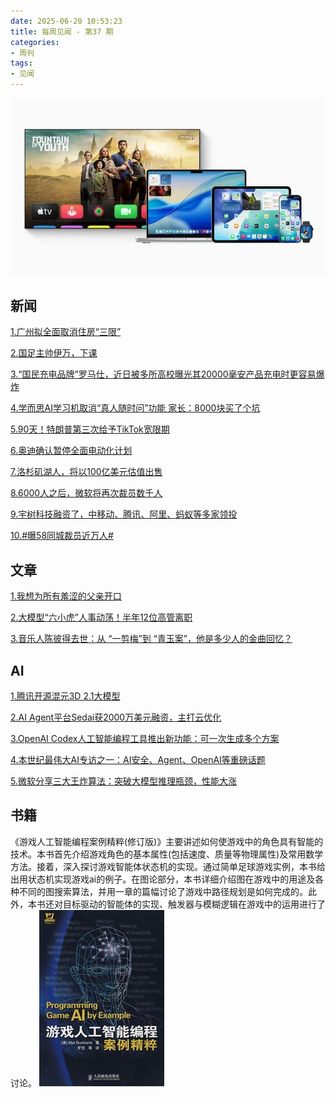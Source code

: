 ```yaml
---
date: 2025-06-20 10:53:23
title: 每周见闻 - 第37 期
categories:
- 周刊
tags:
- 见闻
---
```

![](/images/2025/20250620105323.jpg)

## 新闻
[1.广州拟全面取消住房“三限”](https://mp.weixin.qq.com/s/xj7OFSEEblYFpF3vGLLgJA)

[2.国足主帅伊万，下课](https://mp.weixin.qq.com/s/LS54GIFMBprmRR9EH7giIA)

[3.“国民充电品牌”罗马仕，近日被多所高校曝光其20000毫安产品充电时更容易爆炸](https://tech.ifeng.com/c/8kCpDJ62Pzw)

[4.学而思AI学习机取消“真人随时问”功能 家长：8000块买了个坑](https://finance.sina.com.cn/tech/roll/2025-06-16/doc-infaheke3103693.shtml)

[5.90天！特朗普第三次给予TikTok宽限期](https://tech.ifeng.com/c/8kH8fVoH4rl)

[6.奥迪确认暂停全面电动化计划](https://mp.weixin.qq.com/s/UJZMv5hc6gSMhn_NqY-Y2w)

[7.洛杉矶湖人，将以100亿美元估值出售](https://mp.weixin.qq.com/s/DhSrdq8HDV0NzH-PqC9wvg)

[8.6000人之后，微软将再次裁员数千人](https://tech.ifeng.com/c/8kIkrRgHpib)

[9.宇树科技融资了，中移动、腾讯、阿里、蚂蚁等多家领投](https://mp.weixin.qq.com/s/RBfmW4oZf5jxkCR7hI6T4Q)

[10.#曝58同城裁员近万人#](https://m.weibo.cn/search?containerid=231522type%3D1%26t%3D10%26q%3D%23%E6%9B%9D58%E5%90%8C%E5%9F%8E%E8%A3%81%E5%91%98%E8%BF%91%E4%B8%87%E4%BA%BA%23&extparam=%23%E6%9B%9D58%E5%90%8C%E5%9F%8E%E8%A3%81%E5%91%98%E8%BF%91%E4%B8%87%E4%BA%BA%23)

## 文章
[1.我想为所有羞涩的父亲开口](https://mp.weixin.qq.com/s/Zjq-YyFlqWsAnJvAugt0Yw)

[2.大模型“六小虎”人事动荡！半年12位高管离职](https://tech.ifeng.com/c/8kE2ALb8USf)

[3.音乐人陈彼得去世：从 “一剪梅”到 “青玉案”，他是多少人的金曲回忆？](https://mp.weixin.qq.com/s/-UMv8SZcgIXgM5HUZHWnJw)

## AI
[1.腾讯开源混元3D 2.1大模型](https://tech.ifeng.com/c/8kAcv7dVcn0)

[2.AI Agent平台Sedai获2000万美元融资，主打云优化](https://mp.weixin.qq.com/s/HRtppJzbpNkqozvy4yX7eg)

[3.OpenAI Codex人工智能编程工具推出新功能：可一次生成多个方案](https://tech.ifeng.com/c/8kEWXmANWbs)

[4.本世纪最伟大AI专访之一：AI安全、Agent、OpenAI等重磅话题](https://mp.weixin.qq.com/s/bcpyqF-HgqCV_vyH-ga9nw)

[5.微软分享三大王炸算法：突破大模型推理瓶颈，性能大涨](https://mp.weixin.qq.com/s/egkefqwjc9_3KUOM_55HoA)


## 书籍
《游戏人工智能编程案例精粹(修订版)》主要讲述如何使游戏中的角色具有智能的技术。本书首先介绍游戏角色的基本属性(包括速度、质量等物理属性)及常用数学方法。接着，深入探讨游戏智能体状态机的实现。通过简单足球游戏实例，本书给出用状态机实现游戏ai的例子。在图论部分，本书详细介绍图在游戏中的用途及各种不同的图搜索算法，并用一章的篇幅讨论了游戏中路径规划是如何完成的。此外，本书还对目标驱动的智能体的实现、触发器与模糊逻辑在游戏中的运用进行了讨论。
![](/images/2025/s3411130.jpg)
